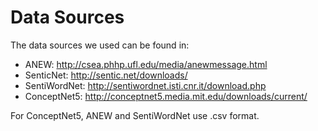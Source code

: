 # Data Sources

The data sources we used can be found in:

* ANEW: <http://csea.phhp.ufl.edu/media/anewmessage.html>
* SenticNet: <http://sentic.net/downloads/>
* SentiWordNet: <http://sentiwordnet.isti.cnr.it/download.php>
* ConceptNet5: <http://conceptnet5.media.mit.edu/downloads/current/>

For ConceptNet5, ANEW and SentiWordNet use .csv format.
